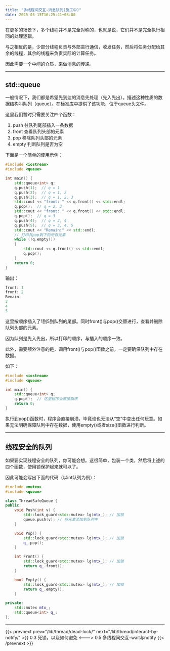 ```yaml
---
title: "多线程间交互-消息队列(施工中)"
date: 2025-03-15T16:25:41+08:00
---
```

 
在更多的场景下，多个线程并不是完全对称的，也就是说，它们并不是完全执行相同的处理逻辑。

与之相反的是，少部分线程负责与外部进行通信，收发任务，然后将任务分配给其余的线程，其余的线程来负责实际的计算任务。

因此需要一个中间的介质，来做消息的传递。

***
## std::queue

一般情况下，我们都是希望先到达的消息先处理（先入先出）。描述这种性质的数据结构叫队列（queue）。在标准库中提供了该功能，位于queue头文件。

这里我们暂时只需要关注四个函数：

1. push 往队列尾部插入一条数据
2. front 查看队列头部的元素
3. pop 移除队列头部的元素
4. empty 判断队列是否为空

下面是一个简单的使用示例：

```C++
#include <iostream>
#include <queue>

int main() {
    std::queue<int> q;
    q.push(1);  // q = 1
    q.push(2);  // q = 1, 2
    q.push(3);  // q = 1, 2, 3
    std::cout << "front: " << q.front() << std::endl;
    q.pop();  // q = 2, 3
    std::cout << "front: " << q.front() << std::endl;
    q.pop();  // q = 3
    q.push(4);  // q = 3, 4
    q.push(5);  // q = 3, 4, 5
    std::cout << "Remain:" << std::endl;
    // 打印并pop剩下的所有元素
    while (!q.empty())
    {
        std::cout << q.front() << std::endl;
        q.pop();
    }
    return 0;
}
```

输出：

```C++
front: 1
front: 2
Remain:
3
4
5
```

这里按顺序插入了1到5到队列的尾部。同时front()与pop()交替进行，查看并删除队列头部的元素。

因为队列是先入先出，所以打印的顺序，与插入的顺序一致。

此外，需要额外注意的是，调用front()与pop()函数之前，一定要确保队列中存在数据。

如下：

```C++
#include <iostream>
#include <queue>

int main() {
    std::queue<int> q;
    q.pop();  // 这里程序会直接崩溃
    return 0;
}
```

执行到pop()函数时，程序会直接崩溃，毕竟谁也无法从“空”中变出任何玩意。如果无法明确保障队列中存在数据，使用empty()或者size()函数进行判断。

***
## 线程安全的队列

如果要实现线程安全的队列，你可能会想。这很简单，包装一个类，然后将上述的四个函数，使用锁保护起来就可以了。

因此可能会写出下面的代码（以int队列为例）：

```C++
#include <mutex>
#include <queue>

class ThreadSafeQueue {
public:
    void Push(int v) {
        std::lock_guard<std::mutex> lg(mtx_); // 加锁
        queue.push(v); // 将元素添加到队列中
    }

    void Pop() {
        std::lock_guard<std::mutex> lg(mtx_); // 加锁
        q_.pop();
    }

    int Front() {
        std::lock_guard<std::mutex> lg(mtx_); // 加锁
        return q_.front();
    }

    bool Empty() {
        std::lock_guard<std::mutex> lg(mtx_); // 加锁
        return q_.empty();
    }

private:
    std::mutex mtx_;
    std::queue<int> q_;
};


```

***

{{< prevnext prev="/lib/thread/dead-lock/" next="/lib/thread/interact-by-notify/" >}}
0.3 死锁，以及如何避免
<--->
0.5 多线程间交互-wait与notify
{{< /prevnext >}}

